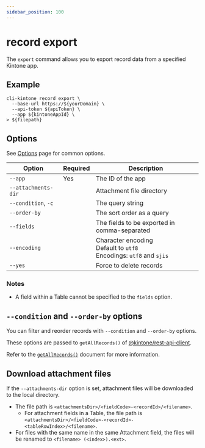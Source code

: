 ```yaml
---
sidebar_position: 100
---
```


# record export

The `export` command allows you to export record data from a specified Kintone app.

## Example

```shell
cli-kintone record export \
  --base-url https://${yourDomain} \
  --api-token ${apiToken} \
  --app ${kintoneAppId} \
> ${filepath}
```

## Options

See [Options](/guide/options) page for common options.

| Option              | Required | Description                                                               |
| ------------------- | -------- | ------------------------------------------------------------------------- |
| `--app`             | Yes      | The ID of the app                                                         |
| `--attachments-dir` |          | Attachment file directory                                                 |
| `--condition`, `-c` |          | The query string                                                          |
| `--order-by`        |          | The sort order as a query                                                 |
| `--fields`          |          | The fields to be exported in comma-separated                              |
| `--encoding  `      |          | Character encoding<br/>Default to `utf8`<br/>Encodings: `utf8` and `sjis` |
| `--yes`             |          | Force to delete records                                                   |

### Notes

- A field within a Table cannot be specified to the `fields` option.

## `--condition` and `--order-by` options

You can filter and reorder records with `--condition` and `--order-by` options.

These options are passed to `getAllRecords()` of [@kintone/rest-api-client](https://github.com/kintone/js-sdk/tree/master/packages/rest-api-client#readme).

Refer to the [`getAllRecords()`](https://github.com/kintone/js-sdk/blob/master/packages/rest-api-client/docs/record.md#getallrecords) document for more information.

## Download attachment files

If the `--attachments-dir` option is set, attachment files will be downloaded to the local directory.

- The file path is `<attachmentsDir>/<fieldCode>-<recordId>/<filename>`.
  - For attachment fields in a Table, the file path is `<attachmentsDir>/<fieldCode>-<recordId>-<tableRowIndex>/<filename>`.
- For files with the same name in the same Attachment field, the files will be renamed to `<filename> (<index>).<ext>`.
